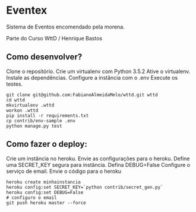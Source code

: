 # Eventex

Sistema de Eventos encomendado pela morena.

Parte do Curso WttD / Henrique Bastos

## Como desenvolver?

Clone o repositório.
Crie um virtualenv com Python 3.5.2
Ative o virtualenv.
Instale as dependências.
Configure a instância com o .env
Execute os testes.


```console
git clone git@github.com:FabianoAlmeidaMelo/wttd.git wttd
cd wttd
mkvirtualenv .wttd
workon .wttd
pip install -r requirements.txt
cp contrib/env-sample .env
python manage.py test
```

## Como fazer o deploy:

Crie um instância no heroku.
Envie as configurações para o heroku.
Define uma SECRET_KEY segura para instância.
Defina DEBUG=False
Configure o serviço de email.
Envie o código para o heroku


```console
heroku create minhainstancia
heroku config:set SECRET_KEY=`python contrib/secret_gen.py`
heroku config:set DEBUG=False
# configuro o email
git push heroku master --force
```

